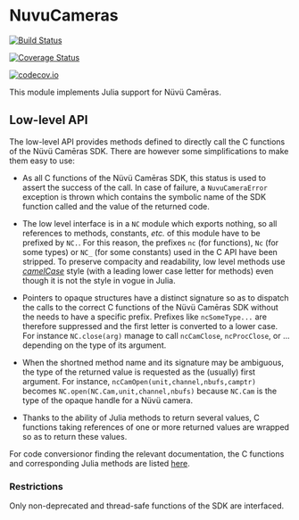 # NuvuCameras

[![Build Status](https://travis-ci.org/emmt/NuvuCameras.jl.svg?branch=master)](https://travis-ci.org/emmt/NuvuCameras.jl)

[![Coverage Status](https://coveralls.io/repos/emmt/NuvuCameras.jl/badge.svg?branch=master&service=github)](https://coveralls.io/github/emmt/NuvuCameras.jl?branch=master)

[![codecov.io](http://codecov.io/github/emmt/NuvuCameras.jl/coverage.svg?branch=master)](http://codecov.io/github/emmt/NuvuCameras.jl?branch=master)

This module implements Julia support for Nüvü Camēras.




## Low-level API

The low-level API provides methods defined to directly call the C functions
of the Nüvü Camēras SDK.  There are however some simplifications to make
them easy to use:

* As all C functions of the Nüvü Camēras SDK, this status is used to assert
  the success of the call.  In case of failure, a `NuvuCameraError`
  exception is thrown which contains the symbolic name of the SDK function
  called and the value of the returned code.

* The low level interface is in a `NC` module which exports nothing, so all
  references to methods, constants, *etc.* of this module have to be prefixed
  by `NC.`.  For this reason, the prefixes `nc` (for functions), `Nc` (for some
  types) or `NC_` (for some constants) used in the C API have been stripped.
  To preserve compacity and readability, low level methods use
  [*camelCase*](https://en.wikipedia.org/wiki/Camel_case) style (with a leading
  lower case letter for methods) even though it is not the style in vogue in
  Julia.

* Pointers to opaque structures have a distinct signature so as to dispatch the
  calls to the correct C functions of the Nüvü Camēras SDK without the needs to
  have a specific prefix.  Prefixes like `ncSomeType...` are therefore
  suppressed and the first letter is converted to a lower case.  For instance
  `NC.close(arg)` manage to call `ncCamClose`, `ncProcClose`, or ...  depending
  on the type of its argument.

* When the shortned method name and its signature may be ambiguous, the type of
  the returned value is requested as the (usually) first argument.  For
  instance, `ncCamOpen(unit,channel,nbufs,camptr)` becomes
  `NC.open(NC.Cam,unit,channel,nbufs)` because `NC.Cam` is the type of the
  opaque handle for a Nüvü camera.

* Thanks to the ability of Julia methods to return several values, C
  functions taking references of one or more returned values are wrapped so
  as to return these values.

For code conversionor finding the relevant documentation, the C functions
and corresponding Julia methods are listed [here](doc/conversion.md).


### Restrictions

Only non-deprecated and thread-safe functions of the SDK are interfaced.
